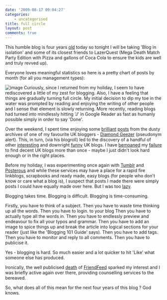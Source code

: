```yaml
---
date: '2009-08-17 09:04:27'
categories:
    - uncategorised
title: full circle
layout: post
comments: true
---
```

This humble blog is four years
[old](http://www.nbrightside.com/blog/2005/08/17/dot-bombs/) today so tonight
I will be taking 'Blog in isolation' and some of its closest friends to
LazerQuest (Mega Death Match Party Edition with Pizza and gallons of
Coca Cola to ensure the kids are well and truly revved up).

Everyone loves meaningful statistics so here is a pretty chart of posts
by month (for all you management types):

![image](http://spreadsheets.google.com/pub?key=pHBwkjgvEIx6vrJYL9mbCcQ&oid=7&output=image)
Curiously, since I returned from my holiday, I seem to have rediscovered
a little of my zest for blogging. Also, I have a feeling that things are
gradually turning full circle. My initial decision to dip my toe in the
water was prompted by reading and enjoying the writing of other people
and I sense that element is slowly returning. More recently, reading
blogs had turned into mindlessly hitting 'J' in Google Reader as fast as
humanly possible simply in order to say 'Done'.

Over the weekend, I spent time enjoying some
[brilliant](http://diamondgeezer.blogspot.com/2005_07_01_archive.html#112192551110319719)
[posts](http://diamondgeezer.blogspot.com/2005_09_01_diamondgeezer_archive.html#112615864053932787)
from the dusty archives of one of my favourite UK bloggers - [Diamond
Geezer](http://diamondgeezer.blogspot.com) (pseudonym alert). This, in
turn, (via his blogroll) led to the discovery of a handful of other
[interesting](http://www.dummies-for-destruction.co.uk/random/) and
downright
[funny](http://scaryduck.blogspot.com/2009/08/neither-mirth-nor-woe-sucker.html)
UK blogs. I have
[bemoaned](http://www.nbrightside.com/blog/2006/08/09/the-state-of-the-uk-blogosphere)
my [failure](http://www.nbrightside.com/blog/2007/11/14/top-10-uk-blogs/) to
find decent UK blogs more than once - maybe I just didn't look hard
enough or in the right places.

Before my holiday, I was experimenting once again with
[Tumblr](http://andyc.tumblr.com/) and
[Posterous](http://andyc.posterous.com/) and while these services may
have a place for a rapid fire linkblogs, scrapbooks and ready made, easy
blogs (for people who don't know or care what a blog is), I suspect that
posts I made there were simply posts I could have equally made over
here. But I was too
[lazy](http://www.nbrightside.com/blog/2007/02/08/the-art-of-lazy-consultancy/).

Blogging takes time. Blogging is difficult. Blogging is time-consuming.

Firstly, you have to think of a subject. Then you have to waste time
thinking up all the words. Then you have to login. to your blog Then you
have to actually type all the words in. Then you have to endlessly
preview and endeavour to fix all your typos and grammar. Then you have
to add an image to spice things up and break the article into logical
sections for your reader (just like the 'Blogging 101 Guide' says). Then
you have to add tags. Then you have to monitor and reply to all
comments. Then you have to publicise it.

Yes - blogging is hard. So much easier and a lot quicker to hit 'Like'
what someone else has produced.

Ironically, the well publicised
[death](http://blog.friendfeed.com/2009/08/friendfeed-accepts-facebook-friend.html)
of [FriendFeed](http://friendfeed.com/) sparked my interest and I was
briefly active again over there, providing counselling services to the
bereaved.

So, what does all of this mean for the next four years of this blog ?
God knows.
